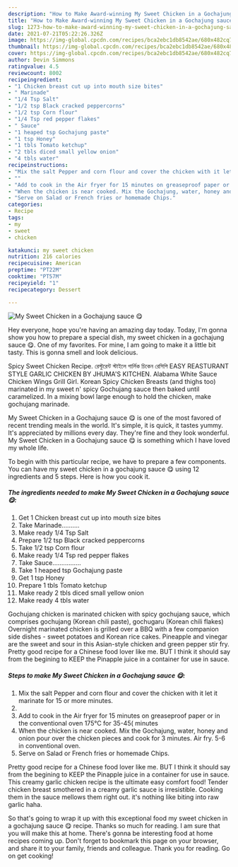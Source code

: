 ```yaml
---
description: "How to Make Award-winning My Sweet Chicken in a Gochajung sauce 😋"
title: "How to Make Award-winning My Sweet Chicken in a Gochajung sauce 😋"
slug: 1273-how-to-make-award-winning-my-sweet-chicken-in-a-gochajung-sauce
date: 2021-07-21T05:22:26.326Z
image: https://img-global.cpcdn.com/recipes/bca2ebc1db8542ae/680x482cq70/my-sweet-chicken-in-a-gochajung-sauce-recipe-main-photo.jpg
thumbnail: https://img-global.cpcdn.com/recipes/bca2ebc1db8542ae/680x482cq70/my-sweet-chicken-in-a-gochajung-sauce-recipe-main-photo.jpg
cover: https://img-global.cpcdn.com/recipes/bca2ebc1db8542ae/680x482cq70/my-sweet-chicken-in-a-gochajung-sauce-recipe-main-photo.jpg
author: Devin Simmons
ratingvalue: 4.5
reviewcount: 8002
recipeingredient:
- "1 Chicken breast cut up into mouth size bites"
- " Marinade"
- "1/4 Tsp Salt"
- "1/2 tsp Black cracked peppercorns"
- "1/2 tsp Corn flour"
- "1/4 Tsp red pepper flakes"
- " Sauce"
- "1 heaped tsp Gochajung paste"
- "1 tsp Honey"
- "1 tbls Tomato ketchup"
- "2 tbls diced small yellow onion"
- "4 tbls water"
recipeinstructions:
- "Mix the salt Pepper and corn flour and cover the chicken with it let it marinate for 15 or more minutes."
- ""
- "Add to cook in the Air fryer for 15 minutes on greaseproof paper or in the conventional oven 175°C for 35-45( minutes"
- "When the chicken is near cooked. Mix the Gochajung, water, honey and onion pour over the chicken pieces and cook for 3 minutes. Air fry. 5-6 in conventional oven."
- "Serve on Salad or French fries or homemade Chips."
categories:
- Recipe
tags:
- my
- sweet
- chicken

katakunci: my sweet chicken 
nutrition: 216 calories
recipecuisine: American
preptime: "PT22M"
cooktime: "PT57M"
recipeyield: "1"
recipecategory: Dessert

---
```



![My Sweet Chicken in a Gochajung sauce 😋](https://img-global.cpcdn.com/recipes/bca2ebc1db8542ae/680x482cq70/my-sweet-chicken-in-a-gochajung-sauce-recipe-main-photo.jpg)

Hey everyone, hope you're having an amazing day today. Today, I'm gonna show you how to prepare a special dish, my sweet chicken in a gochajung sauce 😋. One of my favorites. For mine, I am going to make it a little bit tasty. This is gonna smell and look delicious.

Spicy Sweet Chicken Recipe. রেস্টুরেন্ট স্টাইলে গার্লিক চিকেন রেসিপি EASY REASTURANT STYLE GARLIC CHICKEN BY JHUMA&#39;S KITCHEN. Alabama White Sauce Chicken Wings Grill Girl. Korean Spicy Chicken Breasts (and thighs too) marinated in my sweet n&#39; spicy Gochujang sauce then baked until caramelized. In a mixing bowl large enough to hold the chicken, make gochujang marinade.

My Sweet Chicken in a Gochajung sauce 😋 is one of the most favored of recent trending meals in the world. It's simple, it is quick, it tastes yummy. It's appreciated by millions every day. They're fine and they look wonderful. My Sweet Chicken in a Gochajung sauce 😋 is something which I have loved my whole life.


To begin with this particular recipe, we have to prepare a few components. You can have my sweet chicken in a gochajung sauce 😋 using 12 ingredients and 5 steps. Here is how you cook it.

<!--inarticleads1-->

##### The ingredients needed to make My Sweet Chicken in a Gochajung sauce 😋:

1. Get 1 Chicken breast cut up into mouth size bites
1. Take  Marinade..........
1. Make ready 1/4 Tsp Salt
1. Prepare 1/2 tsp Black cracked peppercorns
1. Take 1/2 tsp Corn flour
1. Make ready 1/4 Tsp red pepper flakes
1. Take  Sauce................
1. Take 1 heaped tsp Gochajung paste
1. Get 1 tsp Honey
1. Prepare 1 tbls Tomato ketchup
1. Make ready 2 tbls diced small yellow onion
1. Make ready 4 tbls water


Gochujang chicken is marinated chicken with spicy gochujang sauce, which comprises gochujang (Korean chili paste), gochugaru (Korean chili flakes) Overnight marinated chicken is grilled over a BBQ with a few companion side dishes - sweet potatoes and Korean rice cakes. Pineapple and vinegar are the sweet and sour in this Asian-style chicken and green pepper stir fry. Pretty good recipe for a Chinese food lover like me. BUT I think it should say from the begining to KEEP the Pinapple juice in a container for use in sauce. 

<!--inarticleads2-->

##### Steps to make My Sweet Chicken in a Gochajung sauce 😋:

1. Mix the salt Pepper and corn flour and cover the chicken with it let it marinate for 15 or more minutes.
1. 
1. Add to cook in the Air fryer for 15 minutes on greaseproof paper or in the conventional oven 175°C for 35-45( minutes
1. When the chicken is near cooked. Mix the Gochajung, water, honey and onion pour over the chicken pieces and cook for 3 minutes. Air fry. 5-6 in conventional oven.
1. Serve on Salad or French fries or homemade Chips.


Pretty good recipe for a Chinese food lover like me. BUT I think it should say from the begining to KEEP the Pinapple juice in a container for use in sauce. This creamy garlic chicken recipe is the ultimate easy comfort food! Tender chicken breast smothered in a creamy garlic sauce is irresistible. Cooking them in the sauce mellows them right out. it&#39;s nothing like biting into raw garlic haha. 

So that's going to wrap it up with this exceptional food my sweet chicken in a gochajung sauce 😋 recipe. Thanks so much for reading. I am sure that you will make this at home. There's gonna be interesting food at home recipes coming up. Don't forget to bookmark this page on your browser, and share it to your family, friends and colleague. Thank you for reading. Go on get cooking!
